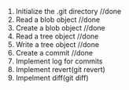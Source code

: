 1) Initialize the .git directory //done
2) Read a blob object            //done
3) Create a blob object          //done 
4) Read a tree object            //done 
5) Write a tree object           //done 
6) Create a commit               //done
7) Implement log for commits     
8) Implement revert(git revert)
9) Impelment diff(git diff)

